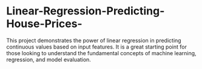 # Linear-Regression-Predicting-House-Prices-
This project demonstrates the power of linear regression in predicting continuous values based on input features. It is a great starting point for those looking to understand the fundamental concepts of machine learning, regression, and model evaluation.
